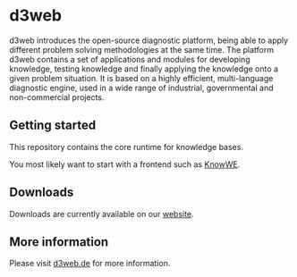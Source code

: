 d3web
=====

d3web introduces the open-source diagnostic platform, being able to apply different problem solving methodologies at the same time.
The platform d3web contains a set of applications and modules for developing knowledge, testing knowledge and finally applying the knowledge onto a given problem situation.
It is based on a highly efficient, multi-language diagnostic engine, used in a wide range of industrial, governmental and non-commercial projects.

Getting started
---------------

This repository contains the core runtime for knowledge bases.

You most likely want to start with a frontend such as [KnowWE](https://github.com/denkbares/d3web-KnowWE).

Downloads
---------

Downloads are currently available on our [website](https://www.d3web.de/Wiki.jsp?page=Downloads).

More information
----------------

Please visit [d3web.de](https://www.d3web.de/) for more information.